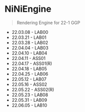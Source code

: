 # NiNiEngine
> Rendering Engine for 22-1 GGP
* 22.03.08 - LAB00
* 22.03.21 - LAB01
* 22.03.28 - LAB02
* 22.04.04 - LAB03
* 22.04.10 - LAB04
* 22.04.11 - ASS01
* 22.04.17 - ASS01(R)
* 22.04.18 - LAB05
* 22.04.25 - LAB06
* 22.05.12 - LAB07
* 22.05.16 - ASS02
* 22.05.22 - ASS02(R)
* 22.05.23 - LAB08
* 22.05.31 - LAB09
* 22.06.05 - LAB10
